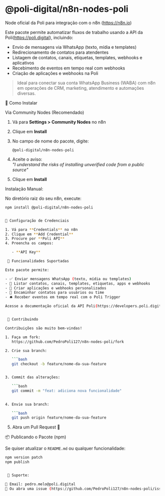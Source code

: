 # @poli-digital/n8n-nodes-poli

Node oficial da Poli para integração com o n8n (https://n8n.io)

Este pacote permite automatizar fluxos de trabalho usando a API da Poli(https://poli.digital), incluindo:

- Envio de mensagens via WhatsApp (texto, mídia e templates)
- Redirecionamento de contatos para atendentes
- Listagem de contatos, canais, etiquetas, templates, webhooks e aplicativos
- Recebimento de eventos em tempo real com webhooks
- Criação de aplicações e webhooks na Poli

> Ideal para conectar sua conta WhatsApp Business (WABA) com n8n em operações de CRM, marketing, atendimento e automações diversas.


🚀 Como Instalar

Via Community Nodes (Recomendado)

1. Vá para **Settings > Community Nodes** no n8n
2. Clique em **Install**
3. No campo de nome do pacote, digite:

   ```
   @poli-digital/n8n-nodes-poli
   ```

4. Aceite o aviso:  
   *"I understand the risks of installing unverified code from a public source"*
5. Clique em **Install**

Instalação Manual:

No diretório raiz do seu n8n, execute:

```bash
npm install @poli-digital/n8n-nodes-poli


🔐 Configuração de Credenciais

1. Vá para **Credentials** no n8n
2. Clique em **Add Credential**
3. Procure por **Poli API**
4. Preencha os campos:

   - **API Key**

 📘 Funcionalidades Suportadas

Este pacote permite:

- ✅ Enviar mensagens WhatsApp (texto, mídia ou templates)
- 📇 Listar contatos, canais, templates, etiquetas, apps e webhooks
- 🧠 Criar aplicações e webhooks personalizados
- 🔁 Encaminhar contatos para usuários ou time
- 🛎 Receber eventos em tempo real com o Poli Trigger

Acesse a documentação oficial da API Poli(https://developers.poli.digital/) para exemplos completos.


 🤝 Contribuindo

Contribuições são muito bem-vindas!

1. Faça um fork:  
   https://github.com/PedroPoli127/n8n-nodes-poli/fork

2. Crie sua branch:

   ```bash
   git checkout -b feature/nome-da-sua-feature


3. Commit das alterações:

   ```bash
   git commit -m "feat: adiciona nova funcionalidade"
  

4. Envie sua branch:

   ```bash
   git push origin feature/nome-da-sua-feature
   ```

5. Abra um Pull Request 🎉



📦 Publicando o Pacote (npm)

Se quiser atualizar o `README.md` ou qualquer funcionalidade:

```bash
npm version patch
npm publish


 💬 Suporte:

📧 Email: pedro.melo@poli.digital
🐛 Ou abra uma issue (https://github.com/PedroPoli127/n8n-nodes-poli/issues)
